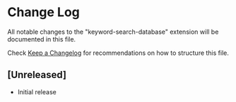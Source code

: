 # Change Log

All notable changes to the "keyword-search-database" extension will be documented in this file.

Check [Keep a Changelog](http://keepachangelog.com/) for recommendations on how to structure this file.

## [Unreleased]

- Initial release